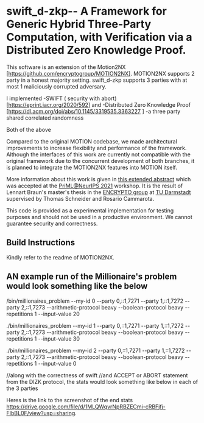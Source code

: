 # swift_d-zkp-- A Framework for Generic Hybrid Three-Party Computation, with Verification via a Distributed Zero Knowledge Proof. 

This software is an extension of the Motion2NX [https://github.com/encryptogroup/MOTION2NX]. MOTION2NX supports 2 party in a honest majority setting. swift_d-zkp supports 3 parties with at most 1 maliciously corrupted adversary.  

I implemented 
-SWIFT ( security with abort) [https://eprint.iacr.org/2020/592]  and 
-Distributed Zero Knowledge Proof [https://dl.acm.org/doi/abs/10.1145/3319535.3363227 ]
-a three party shared correlated randomness

Both of the above 

Compared to the original MOTION codebase, we made architectural improvements
to increase flexibility and performance of the framework.
Although the interfaces of this work are currently not compatible with the
original framework due to the concurrent development of both branches, it is
planned to integrate the MOTION2NX features into MOTION itself.


More information about this work is given in [this extended
abstract](https://encrypto.de/papers/BCS21PriMLNeurIPS.pdf) which was accepted
at the [PriML@NeurIPS 2021](https://priml2021.github.io/) workshop.
It is the result of Lennart Braun's master's thesis in the [ENCRYPTO
group](https://encrypto.de) at [TU
Darmstadt](https://www.informatik.tu-darmstadt.de) supervised by Thomas
Schneider and Rosario Cammarota.

This code is provided as a experimental implementation for testing purposes and
should not be used in a productive environment. We cannot guarantee security
and correctness.


## Build Instructions

Kindly refer to the readme of MOTION2NX. 

## AN example run of the Millionaire's problem would look something like the below

/bin/millionaires_problem --my-id 0 --party 0,::1,7271 --party 1,::1,7272 --party 2,::1,7273 --arithmetic-protocol beavy --boolean-protocol beavy --repetitions 1 --input-value 20

./bin/millionaires_problem --my-id 1 --party 0,::1,7271 --party 1,::1,7272 --party 2,::1,7273 --arithmetic-protocol beavy --boolean-protocol beavy --repetitions 1 --input-value 30

./bin/millionaires_problem --my-id 2 --party 0,::1,7271 --party 1,::1,7272 --party 2,::1,7273 --arithmetic-protocol beavy --boolean-protocol beavy --repetitions 1 --input-value 0

//along with the correctness of swift 
//and ACCEPT or ABORT statement from the DIZK protocol, the stats would look something like below in each of the 3 parties

Heres is the link to the screenshot of the end stats https://drive.google.com/file/d/1MLQWqvrNpRBZECmi-cRBFjfj-FIbBL0F/view?usp=sharing. 


